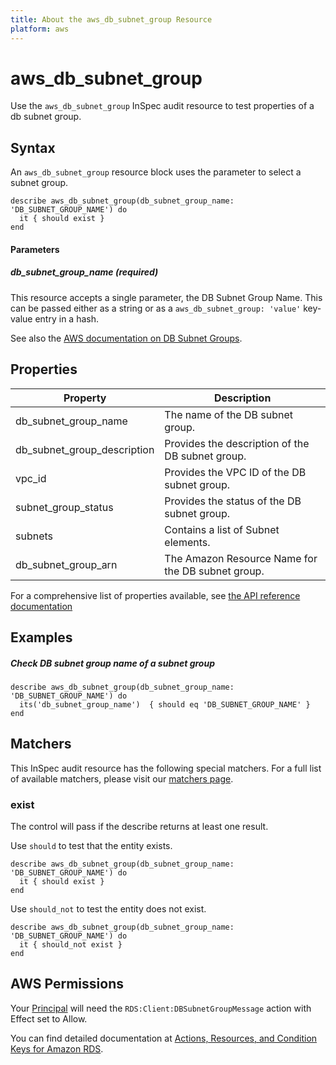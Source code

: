 ```yaml
---
title: About the aws_db_subnet_group Resource
platform: aws
---
```


# aws_db_subnet_group

Use the `aws_db_subnet_group` InSpec audit resource to test properties of a db subnet group.

## Syntax

 An `aws_db_subnet_group` resource block uses the parameter to select a subnet group.

    describe aws_db_subnet_group(db_subnet_group_name: 'DB_SUBNET_GROUP_NAME') do
      it { should exist }
    end

#### Parameters

##### db_subnet_group_name _(required)_

This resource accepts a single parameter, the DB Subnet Group Name.
This can be passed either as a string or as a `aws_db_subnet_group: 'value'` key-value entry in a hash.

See also the [AWS documentation on DB Subnet Groups](https://docs.aws.amazon.com/AmazonRDS/latest/UserGuide/USER_VPC.WorkingWithRDSInstanceinaVPC.html#USER_VPC.Subnets).


## Properties

| Property                     | Description |
| ---                         | --- |
| db_subnet_group_name | The name of the DB subnet group. |
| db_subnet_group_description | Provides the description of the DB subnet group. |
| vpc_id | Provides the VPC ID of the DB subnet group. |
| subnet_group_status | Provides the status of the DB subnet group. |
| subnets | Contains a list of Subnet elements. |
| db_subnet_group_arn | The Amazon Resource Name for the DB subnet group. |

For a comprehensive list of properties available, see [the API reference documentation](https://docs.aws.amazon.com/AmazonRDS/latest/APIReference/API_DBSubnetGroup.html)

## Examples

##### Check DB subnet group name of a subnet group

    describe aws_db_subnet_group(db_subnet_group_name: 'DB_SUBNET_GROUP_NAME') do
      its('db_subnet_group_name')  { should eq 'DB_SUBNET_GROUP_NAME' }
    end

## Matchers

This InSpec audit resource has the following special matchers. For a full list of available matchers, please visit our [matchers page](https://www.inspec.io/docs/reference/matchers/).

### exist

The control will pass if the describe returns at least one result.

Use `should` to test that the entity exists.

    describe aws_db_subnet_group(db_subnet_group_name: 'DB_SUBNET_GROUP_NAME') do
      it { should exist }
    end

Use `should_not` to test the entity does not exist.

    describe aws_db_subnet_group(db_subnet_group_name: 'DB_SUBNET_GROUP_NAME') do
      it { should_not exist }
    end

## AWS Permissions

Your [Principal](https://docs.aws.amazon.com/IAM/latest/UserGuide/intro-structure.html#intro-structure-principal) will need the `RDS:Client:DBSubnetGroupMessage` action with Effect set to Allow.

You can find detailed documentation at [Actions, Resources, and Condition Keys for Amazon RDS](https://docs.aws.amazon.com/IAM/latest/UserGuide/list_amazonrds.html).